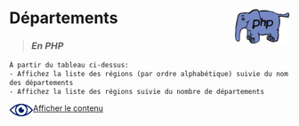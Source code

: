 # **Départements** <img align="right" src="../../src/img/php.gif" alt="PHP" title="PHP" widht="auto" height="64px">
> ### ***En PHP***
    À partir du tableau ci-dessus:
    - Affichez la liste des régions (par ordre alphabétique) suivie du nom des départements
    - Affichez la liste des régions suivie du nombre de départements

<img align="left" src="../../src/icon/eye.png" alt="see content" title="see content" widht="auto" height="24px"> [Afficher le contenu](https://github.com/MiKL5/afpaDev/blob/master/projets/record/instructions4use.md "Instructions")